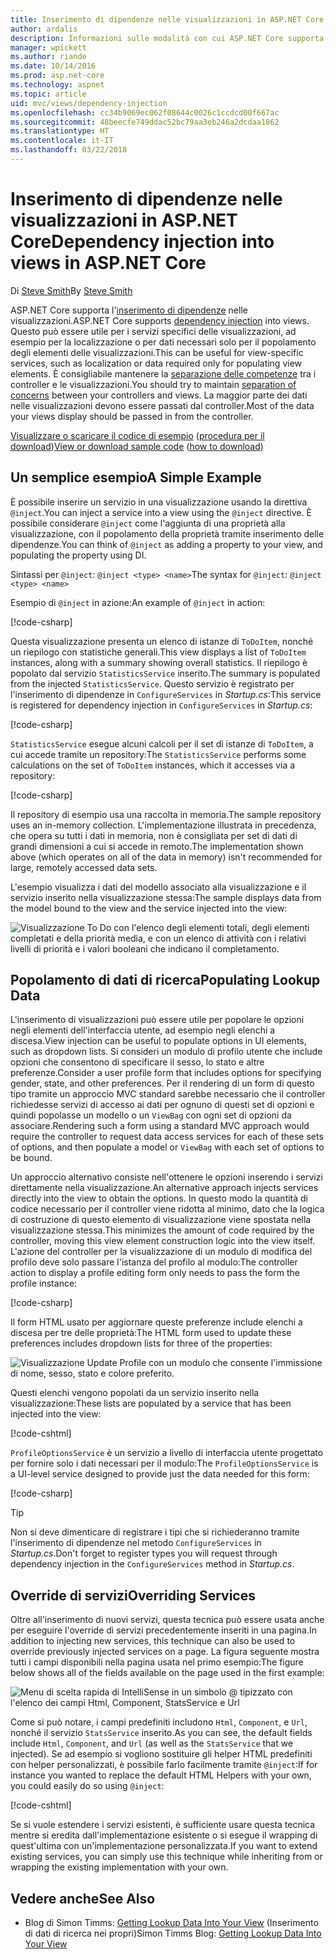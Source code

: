 ```yaml
---
title: Inserimento di dipendenze nelle visualizzazioni in ASP.NET Core
author: ardalis
description: Informazioni sulle modalità con cui ASP.NET Core supporta l'inserimento di dipendenze nelle visualizzazioni MVC.
manager: wpickett
ms.author: riande
ms.date: 10/14/2016
ms.prod: asp.net-core
ms.technology: aspnet
ms.topic: article
uid: mvc/views/dependency-injection
ms.openlocfilehash: cc34b9069ec062f08644c0026c1ccdcd00f667ac
ms.sourcegitcommit: 48beecfe749ddac52bc79aa3eb246a2dcdaa1862
ms.translationtype: HT
ms.contentlocale: it-IT
ms.lasthandoff: 03/22/2018
---
```

# <a name="dependency-injection-into-views-in-aspnet-core"></a><span data-ttu-id="f9f12-103">Inserimento di dipendenze nelle visualizzazioni in ASP.NET Core</span><span class="sxs-lookup"><span data-stu-id="f9f12-103">Dependency injection into views in ASP.NET Core</span></span>

<span data-ttu-id="f9f12-104">Di [Steve Smith](https://ardalis.com/)</span><span class="sxs-lookup"><span data-stu-id="f9f12-104">By [Steve Smith](https://ardalis.com/)</span></span>

<span data-ttu-id="f9f12-105">ASP.NET Core supporta l'[inserimento di dipendenze](xref:fundamentals/dependency-injection) nelle visualizzazioni.</span><span class="sxs-lookup"><span data-stu-id="f9f12-105">ASP.NET Core supports [dependency injection](xref:fundamentals/dependency-injection) into views.</span></span> <span data-ttu-id="f9f12-106">Questo può essere utile per i servizi specifici delle visualizzazioni, ad esempio per la localizzazione o per dati necessari solo per il popolamento degli elementi delle visualizzazioni.</span><span class="sxs-lookup"><span data-stu-id="f9f12-106">This can be useful for view-specific services, such as localization or data required only for populating view elements.</span></span> <span data-ttu-id="f9f12-107">È consigliabile mantenere la [separazione delle competenze](http://deviq.com/separation-of-concerns/) tra i controller e le visualizzazioni.</span><span class="sxs-lookup"><span data-stu-id="f9f12-107">You should try to maintain [separation of concerns](http://deviq.com/separation-of-concerns/) between your controllers and views.</span></span> <span data-ttu-id="f9f12-108">La maggior parte dei dati nelle visualizzazioni devono essere passati dal controller.</span><span class="sxs-lookup"><span data-stu-id="f9f12-108">Most of the data your views display should be passed in from the controller.</span></span>

<span data-ttu-id="f9f12-109">[Visualizzare o scaricare il codice di esempio](https://github.com/aspnet/Docs/tree/master/aspnetcore/mvc/views/dependency-injection/sample) ([procedura per il download](xref:tutorials/index#how-to-download-a-sample))</span><span class="sxs-lookup"><span data-stu-id="f9f12-109">[View or download sample code](https://github.com/aspnet/Docs/tree/master/aspnetcore/mvc/views/dependency-injection/sample) ([how to download](xref:tutorials/index#how-to-download-a-sample))</span></span>

## <a name="a-simple-example"></a><span data-ttu-id="f9f12-110">Un semplice esempio</span><span class="sxs-lookup"><span data-stu-id="f9f12-110">A Simple Example</span></span>

<span data-ttu-id="f9f12-111">È possibile inserire un servizio in una visualizzazione usando la direttiva `@inject`.</span><span class="sxs-lookup"><span data-stu-id="f9f12-111">You can inject a service into a view using the `@inject` directive.</span></span> <span data-ttu-id="f9f12-112">È possibile considerare `@inject` come l'aggiunta di una proprietà alla visualizzazione, con il popolamento della proprietà tramite inserimento delle dipendenze.</span><span class="sxs-lookup"><span data-stu-id="f9f12-112">You can think of `@inject` as adding a property to your view, and populating the property using DI.</span></span>

<span data-ttu-id="f9f12-113">Sintassi per `@inject`: `@inject <type> <name>`</span><span class="sxs-lookup"><span data-stu-id="f9f12-113">The syntax for `@inject`: `@inject <type> <name>`</span></span>

<span data-ttu-id="f9f12-114">Esempio di `@inject` in azione:</span><span class="sxs-lookup"><span data-stu-id="f9f12-114">An example of `@inject` in action:</span></span>

[!code-csharp[](../../mvc/views/dependency-injection/sample/src/ViewInjectSample/Views/ToDo/Index.cshtml?highlight=4,5,15,16,17)]

<span data-ttu-id="f9f12-115">Questa visualizzazione presenta un elenco di istanze di `ToDoItem`, nonché un riepilogo con statistiche generali.</span><span class="sxs-lookup"><span data-stu-id="f9f12-115">This view displays a list of `ToDoItem` instances, along with a summary showing overall statistics.</span></span> <span data-ttu-id="f9f12-116">Il riepilogo è popolato dal servizio `StatisticsService` inserito.</span><span class="sxs-lookup"><span data-stu-id="f9f12-116">The summary is populated from the injected `StatisticsService`.</span></span> <span data-ttu-id="f9f12-117">Questo servizio è registrato per l'inserimento di dipendenze in `ConfigureServices` in *Startup.cs*:</span><span class="sxs-lookup"><span data-stu-id="f9f12-117">This service is registered for dependency injection in `ConfigureServices` in *Startup.cs*:</span></span>

[!code-csharp[](../../mvc/views/dependency-injection/sample/src/ViewInjectSample/Startup.cs?highlight=6,7&range=15-22)]

<span data-ttu-id="f9f12-118">`StatisticsService` esegue alcuni calcoli per il set di istanze di `ToDoItem`, a cui accede tramite un repository:</span><span class="sxs-lookup"><span data-stu-id="f9f12-118">The `StatisticsService` performs some calculations on the set of `ToDoItem` instances, which it accesses via a repository:</span></span>

[!code-csharp[](../../mvc/views/dependency-injection/sample/src/ViewInjectSample/Model/Services/StatisticsService.cs?highlight=15,20,25)]

<span data-ttu-id="f9f12-119">Il repository di esempio usa una raccolta in memoria.</span><span class="sxs-lookup"><span data-stu-id="f9f12-119">The sample repository uses an in-memory collection.</span></span> <span data-ttu-id="f9f12-120">L'implementazione illustrata in precedenza, che opera su tutti i dati in memoria, non è consigliata per set di dati di grandi dimensioni a cui si accede in remoto.</span><span class="sxs-lookup"><span data-stu-id="f9f12-120">The implementation shown above (which operates on all of the data in memory) isn't recommended for large, remotely accessed data sets.</span></span>

<span data-ttu-id="f9f12-121">L'esempio visualizza i dati del modello associato alla visualizzazione e il servizio inserito nella visualizzazione stessa:</span><span class="sxs-lookup"><span data-stu-id="f9f12-121">The sample displays data from the model bound to the view and the service injected into the view:</span></span>

![Visualizzazione To Do con l'elenco degli elementi totali, degli elementi completati e della priorità media, e con un elenco di attività con i relativi livelli di priorità e i valori booleani che indicano il completamento.](dependency-injection/_static/screenshot.png)

## <a name="populating-lookup-data"></a><span data-ttu-id="f9f12-123">Popolamento di dati di ricerca</span><span class="sxs-lookup"><span data-stu-id="f9f12-123">Populating Lookup Data</span></span>

<span data-ttu-id="f9f12-124">L'inserimento di visualizzazioni può essere utile per popolare le opzioni negli elementi dell'interfaccia utente, ad esempio negli elenchi a discesa.</span><span class="sxs-lookup"><span data-stu-id="f9f12-124">View injection can be useful to populate options in UI elements, such as dropdown lists.</span></span> <span data-ttu-id="f9f12-125">Si consideri un modulo di profilo utente che include opzioni che consentono di specificare il sesso, lo stato e altre preferenze.</span><span class="sxs-lookup"><span data-stu-id="f9f12-125">Consider a user profile form that includes options for specifying gender, state, and other preferences.</span></span> <span data-ttu-id="f9f12-126">Per il rendering di un form di questo tipo tramite un approccio MVC standard sarebbe necessario che il controller richiedesse servizi di accesso ai dati per ognuno di questi set di opzioni e quindi popolasse un modello o un `ViewBag` con ogni set di opzioni da associare.</span><span class="sxs-lookup"><span data-stu-id="f9f12-126">Rendering such a form using a standard MVC approach would require the controller to request data access services for each of these sets of options, and then populate a model or `ViewBag` with each set of options to be bound.</span></span>

<span data-ttu-id="f9f12-127">Un approccio alternativo consiste nell'ottenere le opzioni inserendo i servizi direttamente nella visualizzazione.</span><span class="sxs-lookup"><span data-stu-id="f9f12-127">An alternative approach injects services directly into the view to obtain the options.</span></span> <span data-ttu-id="f9f12-128">In questo modo la quantità di codice necessario per il controller viene ridotta al minimo, dato che la logica di costruzione di questo elemento di visualizzazione viene spostata nella visualizzazione stessa.</span><span class="sxs-lookup"><span data-stu-id="f9f12-128">This minimizes the amount of code required by the controller, moving this view element construction logic into the view itself.</span></span> <span data-ttu-id="f9f12-129">L'azione del controller per la visualizzazione di un modulo di modifica del profilo deve solo passare l'istanza del profilo al modulo:</span><span class="sxs-lookup"><span data-stu-id="f9f12-129">The controller action to display a profile editing form only needs to pass the form the profile instance:</span></span>

[!code-csharp[](../../mvc/views/dependency-injection/sample/src/ViewInjectSample/Controllers/ProfileController.cs?highlight=9,19)]

<span data-ttu-id="f9f12-130">Il form HTML usato per aggiornare queste preferenze include elenchi a discesa per tre delle proprietà:</span><span class="sxs-lookup"><span data-stu-id="f9f12-130">The HTML form used to update these preferences includes dropdown lists for three of the properties:</span></span>

![Visualizzazione Update Profile con un modulo che consente l'immissione di nome, sesso, stato e colore preferito.](dependency-injection/_static/updateprofile.png)

<span data-ttu-id="f9f12-132">Questi elenchi vengono popolati da un servizio inserito nella visualizzazione:</span><span class="sxs-lookup"><span data-stu-id="f9f12-132">These lists are populated by a service that has been injected into the view:</span></span>

[!code-cshtml[](../../mvc/views/dependency-injection/sample/src/ViewInjectSample/Views/Profile/Index.cshtml?highlight=4,16,17,21,22,26,27)]

<span data-ttu-id="f9f12-133">`ProfileOptionsService` è un servizio a livello di interfaccia utente progettato per fornire solo i dati necessari per il modulo:</span><span class="sxs-lookup"><span data-stu-id="f9f12-133">The `ProfileOptionsService` is a UI-level service designed to provide just the data needed for this form:</span></span>

[!code-csharp[](../../mvc/views/dependency-injection/sample/src/ViewInjectSample/Model/Services/ProfileOptionsService.cs?highlight=7,13,24)]

>[!TIP]
> <span data-ttu-id="f9f12-134">Non si deve dimenticare di registrare i tipi che si richiederanno tramite l'inserimento di dipendenze nel metodo `ConfigureServices` in *Startup.cs*.</span><span class="sxs-lookup"><span data-stu-id="f9f12-134">Don't forget to register types you will request through dependency injection in the  `ConfigureServices` method in *Startup.cs*.</span></span>

## <a name="overriding-services"></a><span data-ttu-id="f9f12-135">Override di servizi</span><span class="sxs-lookup"><span data-stu-id="f9f12-135">Overriding Services</span></span>

<span data-ttu-id="f9f12-136">Oltre all'inserimento di nuovi servizi, questa tecnica può essere usata anche per eseguire l'override di servizi precedentemente inseriti in una pagina.</span><span class="sxs-lookup"><span data-stu-id="f9f12-136">In addition to injecting new services, this technique can also be used to override previously injected services on a page.</span></span> <span data-ttu-id="f9f12-137">La figura seguente mostra tutti i campi disponibili nella pagina usata nel primo esempio:</span><span class="sxs-lookup"><span data-stu-id="f9f12-137">The figure below shows all of the fields available on the page used in the first example:</span></span>

![Menu di scelta rapida di IntelliSense in un simbolo @ tipizzato con l'elenco dei campi Html, Component, StatsService e Url](dependency-injection/_static/razor-fields.png)

<span data-ttu-id="f9f12-139">Come si può notare, i campi predefiniti includono `Html`, `Component`, e `Url`, nonché il servizio `StatsService` inserito.</span><span class="sxs-lookup"><span data-stu-id="f9f12-139">As you can see, the default fields include `Html`, `Component`, and `Url` (as well as the `StatsService` that we injected).</span></span> <span data-ttu-id="f9f12-140">Se ad esempio si vogliono sostituire gli helper HTML predefiniti con helper personalizzati, è possibile farlo facilmente tramite `@inject`:</span><span class="sxs-lookup"><span data-stu-id="f9f12-140">If for instance you wanted to replace the default HTML Helpers with your own, you could easily do so using `@inject`:</span></span>

[!code-cshtml[](../../mvc/views/dependency-injection/sample/src/ViewInjectSample/Views/Helper/Index.cshtml?highlight=3,11)]

<span data-ttu-id="f9f12-141">Se si vuole estendere i servizi esistenti, è sufficiente usare questa tecnica mentre si eredita dall'implementazione esistente o si esegue il wrapping di quest'ultima con un'implementazione personalizzata.</span><span class="sxs-lookup"><span data-stu-id="f9f12-141">If you want to extend existing services, you can simply use this technique while inheriting from or wrapping the existing implementation with your own.</span></span>

## <a name="see-also"></a><span data-ttu-id="f9f12-142">Vedere anche</span><span class="sxs-lookup"><span data-stu-id="f9f12-142">See Also</span></span>

* <span data-ttu-id="f9f12-143">Blog di Simon Timms: [Getting Lookup Data Into Your View](http://blog.simontimms.com/2015/06/09/getting-lookup-data-into-you-view/) (Inserimento di dati di ricerca nei propri)</span><span class="sxs-lookup"><span data-stu-id="f9f12-143">Simon Timms Blog: [Getting Lookup Data Into Your View](http://blog.simontimms.com/2015/06/09/getting-lookup-data-into-you-view/)</span></span>
